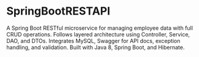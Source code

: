# SpringBootRESTAPI
A Spring Boot RESTful microservice for managing employee data with full CRUD operations. Follows layered architecture using Controller, Service, DAO, and DTOs. Integrates MySQL, Swagger for API docs, exception handling, and validation. Built with Java 8, Spring Boot, and Hibernate.
